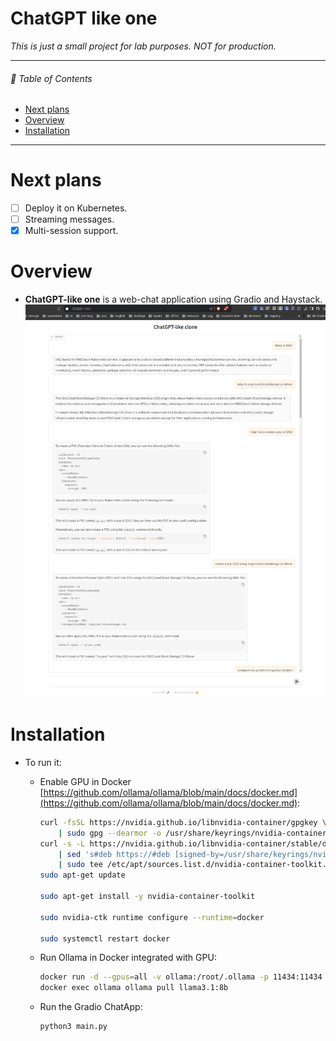 # ChatGPT like one

_This is just a small project for lab purposes. NOT for production._
<hr>

###### 🌈 Table of Contents

- [Next plans](#next-plans)
- [Overview](#overview)
- [Installation](#installation)

<hr>

# Next plans

- [ ] Deploy it on Kubernetes.
- [ ] Streaming messages.
- [x] Multi-session support.

# Overview

- **ChatGPT-like one** is a web-chat application using Gradio and Haystack.
  ![](./assets/01.png)

# Installation

- To run it:
    - Enable GPU in
      Docker [https://github.com/ollama/ollama/blob/main/docs/docker.md](https://github.com/ollama/ollama/blob/main/docs/docker.md):
      ```bash
      curl -fsSL https://nvidia.github.io/libnvidia-container/gpgkey \
          | sudo gpg --dearmor -o /usr/share/keyrings/nvidia-container-toolkit-keyring.gpg
      curl -s -L https://nvidia.github.io/libnvidia-container/stable/deb/nvidia-container-toolkit.list \
          | sed 's#deb https://#deb [signed-by=/usr/share/keyrings/nvidia-container-toolkit-keyring.gpg] https://#g' \
          | sudo tee /etc/apt/sources.list.d/nvidia-container-toolkit.list
      sudo apt-get update
  
      sudo apt-get install -y nvidia-container-toolkit
  
      sudo nvidia-ctk runtime configure --runtime=docker
  
      sudo systemctl restart docker
      ```

    - Run Ollama in Docker integrated with GPU:
      ```bash
      docker run -d --gpus=all -v ollama:/root/.ollama -p 11434:11434 --name ollama ollama/ollama
      docker exec ollama ollama pull llama3.1:8b
    - Run the Gradio ChatApp:
      ```bash
      python3 main.py
      ```
